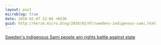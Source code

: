 ```yaml
---
layout: post
microblog: true
date: 2018-02-07 22:04 +0530
guid: http://kerim.micro.blog/2018/02/07/swedens-indigenous-sami.html
---
```

[Sweden's indigenous Sami people win rights battle against state](https://www.theguardian.com/world/2016/feb/03/sweden-indigenous-sami-people-win-rights-battle-against-state)
